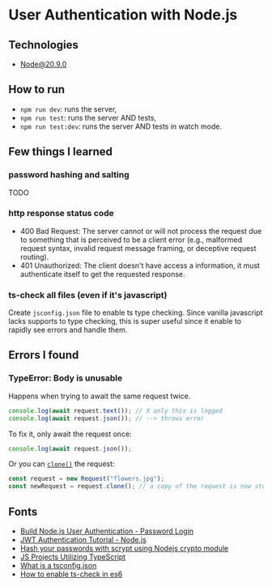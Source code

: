 # User Authentication with Node.js

## Technologies

- Node@20.9.0

## How to run

- `npm run dev`: runs the server,
- `npm run test`: runs the server AND tests,
- `npm run test:dev`: runs the server AND tests in watch mode.

## Few things I learned

### password hashing and salting

TODO

### http response status code

- 400 Bad Request: The server cannot or will not process the request due to something that is perceived to be a client error (e.g., malformed request syntax, invalid request message framing, or deceptive request routing).
- 401 Unauthorized: The client doesn't have access a information, it must authenticate itself to get the requested response.

### ts-check all files (even if it's javascript)

Create `jsconfig.json` file to enable ts type checking. Since vanilla javascript lacks supports to type checking, this is super useful since it enable to rapidly see errors and handle them.

## Errors I found

### TypeError: Body is unusable

Happens when trying to await the same request twice.

```javascript
console.log(await request.text()); // X only this is logged
console.log(await request.json()); // --> throws error
```

To fix it, only await the request once:

```javascript
console.log(await request.json());
```

Or you can [`clone()`](https://developer.mozilla.org/en-US/docs/Web/API/Request/clone) the request:

```javascript
const request = new Request("flowers.jpg");
const newRequest = request.clone(); // a copy of the request is now stored in newRequest
```

## Fonts

- [Build Node.js User Authentication - Password Login](https://www.youtube.com/watch?v=Ud5xKCYQTjM)
- [JWT Authentication Tutorial - Node.js](https://www.youtube.com/watch?v=mbsmsi7l3r4)
- [Hash your passwords with scrypt using Nodejs crypto module](https://dev.to/farnabaz/hash-your-passwords-with-scrypt-using-nodejs-crypto-module-316k)
- [JS Projects Utilizing TypeScript](https://www.typescriptlang.org/docs/handbook/intro-to-js-ts.html)
- [What is a tsconfig.json](https://www.typescriptlang.org/docs/handbook/tsconfig-json.html)
- [How to enable ts-check in es6](https://stackoverflow.com/questions/53157373/how-to-enable-ts-check-in-es6)
